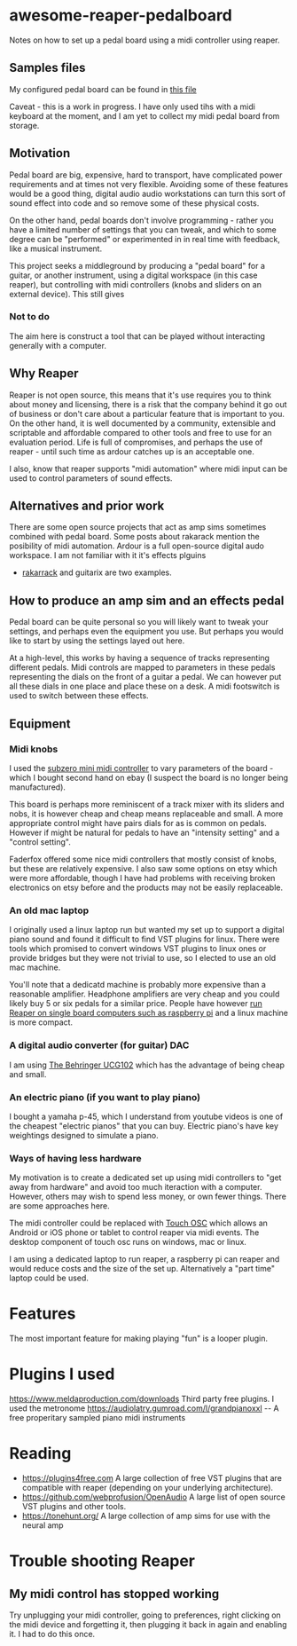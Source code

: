 # awesome-reaper-pedalboard
Notes on how to set up a pedal board using a midi controller using reaper.

## Samples files
My configured pedal board can be found in [this file](pedalboard.RPP)

Caveat - this is a work in progress. I have only used tihs with a midi keyboard at the moment, and I am yet to collect my midi pedal board from storage.

## Motivation
Pedal board are big, expensive, hard to transport, have complicated power requirements and at times not very flexible. Avoiding some of these features would be a good thing, digital audio audio workstations can turn this sort of sound effect into code and so remove some of these physical costs.

On the other hand, pedal boards don't involve programming - rather you have a limited number of settings that you can tweak, and which to some degree can be "performed" or experimented in in real time with feedback, like a musical instrument.

This project seeks a middleground by producing a "pedal board" for a guitar, or another instrument, using a digital workspace (in this case reaper), but controlling with midi controllers (knobs and sliders on an external device). This still gives 


### Not to do 
The aim here is construct a tool that can be played without interacting generally with a computer.

## Why Reaper

Reaper is not open source, this means that it's use requires you to think about money and licensing, there is a risk that the company behind it go out of business or don't care about a particular feature that is important to you. On the other hand, it is well documented by a community, extensible and scriptable and affordable compared to other tools and free to use for an evaluation period. Life is full of compromises, and perhaps the use of reaper - until such time as ardour catches up is an acceptable one. 

I also, know that reaper supports "midi automation" where midi input can be used to control parameters of sound effects.
 

## Alternatives and prior work 
There are some open source projects that act as amp sims sometimes combined with pedal board. Some posts about rakarack mention the posibility of midi automation.
Ardour is a full open-source digital audo workspace. I am not familiar with it it's effects plguins

* [rakarrack](https://rakarrack.sourceforge.net/) and guitarix are two examples.

## How to produce an amp sim and an effects pedal
Pedal board can be quite personal so you will likely want to tweak your settings, and perhaps even the equipment you use. But perhaps you would like to start by using the settings layed out here.

At a high-level, this works by having a sequence of tracks representing different pedals. Midi controls are mapped to parameters in these pedals representing the dials on the front of a guitar a pedal. We can however put all these dials in one place and place these on a desk. A midi footswitch is used to switch between these effects.

## Equipment
### Midi knobs
I used the [subzero mini midi controller](https://www.amazon.co.uk/SubZero-MINICONTROL-MIDI-Controller/dp/B079RL4S9F/ref=cm_cr_arp_d_product_top?ie=UTF8) to vary parameters of the board - which I bought second hand on ebay (I suspect the board is no longer being manufactured).

This board is perhaps more reminiscent of a track mixer with its sliders and nobs, it is however cheap and cheap means replaceable and small. A more appropriate control might have pairs dials for as is common on pedals. However if might be natural for pedals to have an "intensity setting" and a "control setting".

Faderfox offered some nice midi controllers that mostly consist of knobs, but these are relatively expensive. I also saw some options on etsy which were more affordable, though I have had problems with receiving broken electronics on etsy before and the products may not be easily replaceable.

### An old mac laptop
I originally used a linux laptop run but wanted my set up to support a digital piano sound and found it difficult to find VST plugins for linux. There were tools which promised to convert windows VST plugins to linux ones or provide bridges but they were not trivial to use, so I elected to use an old mac machine.

You'll note that a dedicatd machine is probably more expensive than a reasonable amplifier. Headphone amplifiers are very cheap and you could likely buy 5 or six pedals for a similar price. People have however [run Reaper on single board computers such as raspberry pi](https://www.youtube.com/watch?v=ASszi2F495E) and a linux machine is more compact.

### A digital audio converter (for guitar) DAC
I am using [The Behringer UCG102](https://www.behringer.com/behringer/product?modelCode=P0198) which has the advantage of being cheap and small.

### An electric piano (if you want to play piano)

I bought a yamaha p-45, which I understand from youtube videos is one of the cheapest "electric pianos" that you can buy. Electric piano's have key weightings designed to simulate a piano.


### Ways of having less hardware

My motivation is to create a dedicated set up using midi controllers to "get away from hardware" and avoid too much iteraction with a computer. However, others may wish to spend less money, or own fewer things. There are some approaches here.

The midi controller could be replaced with [Touch OSC](https://www.youtube.com/watch?v=hmuhoDx70QM) which allows an Android or iOS phone or tablet to control reaper via midi events. The desktop component of touch osc runs on windows, mac or linux.

I am using a dedicated laptop to run reaper, a raspberry pi can reaper and would reduce costs and the size of the set up. Alternatively a "part time" laptop could be used.

# Features

The most important feature for making playing "fun" is a looper plugin.

# Plugins I used
https://www.meldaproduction.com/downloads Third party free plugins. I used the metronome
https://audiolatry.gumroad.com/l/grandpianoxxl -- A free properitary  sampled piano midi instruments

# Reading
* https://plugins4free.com A large collection of free VST plugins that are compatible with reaper (depending on your underlying architecture).
* https://github.com/webprofusion/OpenAudio A large list of open source VST plugins and other tools.
* https://tonehunt.org/ A large collection of amp sims for use with the neural amp

# Trouble shooting Reaper

## My midi control has stopped working

Try unplugging your midi controller, going to preferences, right clicking on the midi device and forgetting it, then plugging it back in again and enabling it. I had to do this once.
